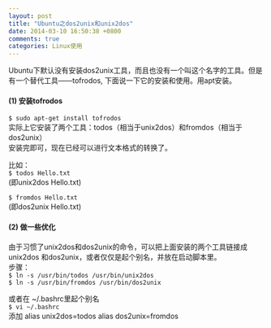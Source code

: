 ```yaml
---
layout: post
title: "Ubuntu之dos2unix和unix2dos"
date: 2014-03-10 16:50:38 +0800
comments: true
categories: Linux使用
---  
```


Ubuntu下默认没有安装dos2unix工具，而且也没有一个叫这个名字的工具。但是有一个替代工具——tofrodos, 下面说一下它的安装和使用。用apt安装。  

#### (1) 安装tofrodos  
`$ sudo apt-get install tofrodos`  
实际上它安装了两个工具：todos（相当于unix2dos）和fromdos（相当于dos2unix）  
安装完即可，现在已经可以进行文本格式的转换了。  

<!--more-->  

比如：  
`$ todos Hello.txt`  
(即unix2dos Hello.txt)  

`$ fromdos Hello.txt`  
(即dos2unix Hello.txt)  


#### (2) 做一些优化  
由于习惯了unix2dos和dos2unix的命令，可以把上面安装的两个工具链接成unix2dos 和dos2unix，或者仅仅是起个别名，并放在启动脚本里。  
步骤：  
`$ ln -s /usr/bin/todos /usr/bin/unix2dos`  
`$ ln -s /usr/bin/fromdos /usr/bin/dos2unix`  

或者在 ~/.bashrc里起个别名  
`$ vi ~/.bashrc`  
添加 alias unix2dos=todos alias dos2unix=fromdos  

  
